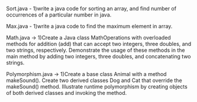 Sort.java - 1)write a java code for sorting an array, and find number of occurrences of a particular number in java.

Max.java - 1)write a java code to find the maximum element in array.

Math.java -> 1)Create a Java class MathOperations with overloaded methods for addition (add) that can accept two integers, three doubles, and two strings, respectively. Demonstrate the usage of these methods in the main method by adding two integers, three doubles, and concatenating two strings.

Polymorphism.java -> 1)Create a base class Animal with a method makeSound(). Create two derived classes Dog and Cat that override the makeSound() method. Illustrate runtime polymorphism by creating objects of both derived classes and invoking the method.
